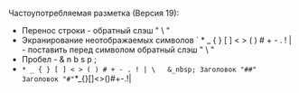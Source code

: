 Частоупотребляемая разметка (Версия 19):
+ Перенос строки - обратный слэш " \\ "
+ Экранирование неотображаемых символов ` * _ { } [ ] < > ( ) # + - . ! \| - поставить перед символом обратный слэш " \\ "
+ Пробел - & n b s p ;
+  ` * _ { } [ ] < > ( ) # + - . ! | \  
&_nbsp; Заголовок "##"   
Заголовок "#"
`*_{}[]<>()#+-.!|
